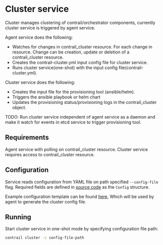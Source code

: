 # Cluster service

Cluster manages clustering of contrail/orchestrator components, currently cluster service
is triggered by agent service.

Agent service does the following:

- Watches for changes in contrail_cluster resource. For each change in resource. Change can be creation, update or deletion of a contrail_cluster resource.
- Creates the contrail-cluster.yml input config file for cluster service.
- Runs cluster service(one-shot) with the input config file(contrail-cluster.yml).

Cluster service does the following:

- Creates the input file for the provisioning tool (ansible/helm).
- Triggers the ansible playbook or helm chart
- Updates the provisioning status/provisioning logs in the contrail_cluster object.

TODO: Run cluster service independent of agent service as a daemon and make it watch for
      events in etcd service to trigger provisioning tool.

## Requirements

Agent service with polling on contrail_cluster resource.
Cluster service requires access to contrail_cluster resource.

## Configuration

Service reads configuration from YAML file on path specified `--config-file` flag.
Required fields are defined in [source code](../pkg/cluster/cluster.go) as the `Config` structure.

Example configuration template can be found [here](../pkg/cluster/configs/contrail-cluster-config.tmpl),
Which will be used by agent to generate the cluster config file.

## Running

Start cluster service in one-shot mode by specifying configuration file path:

```bash
contrail cluster -c config-file-path
```
